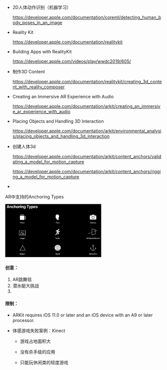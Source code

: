 

* 2D人体动作识别（机器学习）

  https://developer.apple.com/documentation/coreml/detecting_human_body_poses_in_an_image

* Reality Kit

  https://developer.apple.com/documentation/realitykit

* Building Apps with RealityKit

  https://developer.apple.com/videos/play/wwdc2019/605/

* 制作3D Content

  https://developer.apple.com/documentation/realitykit/creating_3d_content_with_reality_composer

* Creating an Immersive AR Experience with Audio

  https://developer.apple.com/documentation/arkit/creating_an_immersive_ar_experience_with_audio

* Placing Objects and Handling 3D Interaction

  https://developer.apple.com/documentation/arkit/environmental_analysis/placing_objects_and_handling_3d_interaction

* 创建人体3d

  https://developer.apple.com/documentation/arkit/content_anchors/validating_a_model_for_motion_capture

  https://developer.apple.com/documentation/arkit/content_anchors/rigging_a_model_for_motion_capture

* 



AR中支持的Anchoring Types

<img src="../images/Xnip2021-04-25_11-26-46.jpg" alt="Xnip2021-04-25_11-26-46" style="zoom:30%;" /> 



#### 创意：

1. AR跳舞毯
2. 潜水艇大挑战
3. 



#### 限制：

* ARKit requires iOS 11.0 or later and an iOS device with an A9 or later processor.

* 体感游戏失败案例：Kinect

  * 游戏占地面积大

  * 没有杀手级的应用

  * 只能玩休闲类的轻度游戏

    